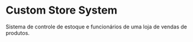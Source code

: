 # Custom Store System
Sistema de controle de estoque e funcionários de uma loja de vendas de produtos.

